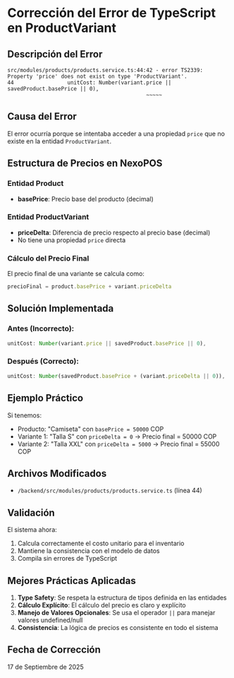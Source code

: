 # Corrección del Error de TypeScript en ProductVariant

## Descripción del Error
```
src/modules/products/products.service.ts:44:42 - error TS2339: Property 'price' does not exist on type 'ProductVariant'.
44                 unitCost: Number(variant.price || savedProduct.basePrice || 0),
                                            ~~~~~
```

## Causa del Error
El error ocurría porque se intentaba acceder a una propiedad `price` que no existe en la entidad `ProductVariant`. 

## Estructura de Precios en NexoPOS

### Entidad Product
- **basePrice**: Precio base del producto (decimal)

### Entidad ProductVariant
- **priceDelta**: Diferencia de precio respecto al precio base (decimal)
- No tiene una propiedad `price` directa

### Cálculo del Precio Final
El precio final de una variante se calcula como:
```typescript
precioFinal = product.basePrice + variant.priceDelta
```

## Solución Implementada

### Antes (Incorrecto):
```typescript
unitCost: Number(variant.price || savedProduct.basePrice || 0),
```

### Después (Correcto):
```typescript
unitCost: Number(savedProduct.basePrice + (variant.priceDelta || 0)),
```

## Ejemplo Práctico

Si tenemos:
- Producto: "Camiseta" con `basePrice = 50000` COP
- Variante 1: "Talla S" con `priceDelta = 0` → Precio final = 50000 COP
- Variante 2: "Talla XXL" con `priceDelta = 5000` → Precio final = 55000 COP

## Archivos Modificados
- `/backend/src/modules/products/products.service.ts` (línea 44)

## Validación
El sistema ahora:
1. Calcula correctamente el costo unitario para el inventario
2. Mantiene la consistencia con el modelo de datos
3. Compila sin errores de TypeScript

## Mejores Prácticas Aplicadas
1. **Type Safety**: Se respeta la estructura de tipos definida en las entidades
2. **Cálculo Explícito**: El cálculo del precio es claro y explícito
3. **Manejo de Valores Opcionales**: Se usa el operador `||` para manejar valores undefined/null
4. **Consistencia**: La lógica de precios es consistente en todo el sistema

## Fecha de Corrección
17 de Septiembre de 2025
